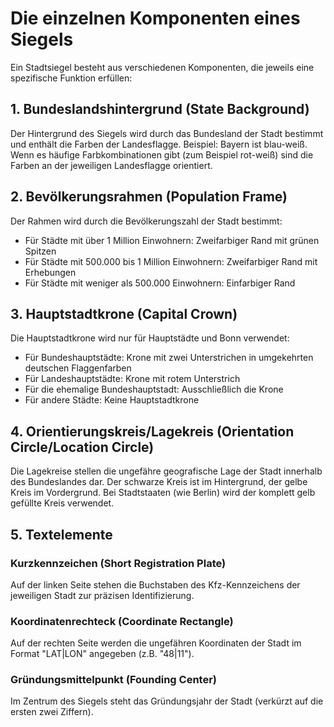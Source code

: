 # Die einzelnen Komponenten eines Siegels

Ein Stadtsiegel besteht aus verschiedenen Komponenten, die jeweils eine spezifische Funktion erfüllen:

## 1. Bundeslandshintergrund (State Background)
Der Hintergrund des Siegels wird durch das Bundesland der Stadt bestimmt und enthält die Farben der Landesflagge. Beispiel: Bayern ist blau-weiß. Wenn es häufige Farbkombinationen gibt (zum Beispiel rot-weiß) sind die Farben an der jeweiligen Landesflagge orientiert.

## 2. Bevölkerungsrahmen (Population Frame)
Der Rahmen wird durch die Bevölkerungszahl der Stadt bestimmt:
- Für Städte mit über 1 Million Einwohnern: Zweifarbiger Rand mit grünen Spitzen
- Für Städte mit 500.000 bis 1 Million Einwohnern: Zweifarbiger Rand mit Erhebungen
- Für Städte mit weniger als 500.000 Einwohnern: Einfarbiger Rand

## 3. Hauptstadtkrone (Capital Crown)
Die Hauptstadtkrone wird nur für Hauptstädte und Bonn verwendet:
- Für Bundeshauptstädte: Krone mit zwei Unterstrichen in umgekehrten deutschen Flaggenfarben
- Für Landeshauptstädte: Krone mit rotem Unterstrich
- Für die ehemalige Bundeshauptstadt: Ausschließlich die Krone
- Für andere Städte: Keine Hauptstadtkrone

## 4. Orientierungskreis/Lagekreis (Orientation Circle/Location Circle)
Die Lagekreise stellen die ungefähre geografische Lage der Stadt innerhalb des Bundeslandes dar. Der schwarze Kreis ist im Hintergrund, der gelbe Kreis im Vordergrund. Bei Stadtstaaten (wie Berlin) wird der komplett gelb gefüllte Kreis verwendet.

## 5. Textelemente

### Kurzkennzeichen (Short Registration Plate)
Auf der linken Seite stehen die Buchstaben des Kfz-Kennzeichens der jeweiligen Stadt zur präzisen Identifizierung.

### Koordinatenrechteck (Coordinate Rectangle)
Auf der rechten Seite werden die ungefähren Koordinaten der Stadt im Format "LAT|LON" angegeben (z.B. "48|11").

### Gründungsmittelpunkt (Founding Center)
Im Zentrum des Siegels steht das Gründungsjahr der Stadt (verkürzt auf die ersten zwei Ziffern).
